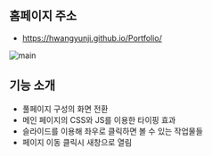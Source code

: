 
## 홈페이지 주소
- https://hwangyunji.github.io/Portfolio/

![main](https://user-images.githubusercontent.com/105402299/188520184-e5f9556c-00ec-48f8-bf47-bcd63b17b1d3.JPG)


## 기능 소개
- 풀페이지 구성의 화면 전환
- 메인 페이지의 CSS와 JS를 이용한 타이핑 효과
- 슬라이드를 이용해 좌우로 클릭하면 볼 수 있는 작업물들
- 페이지 이동 클릭시 새창으로 열림
